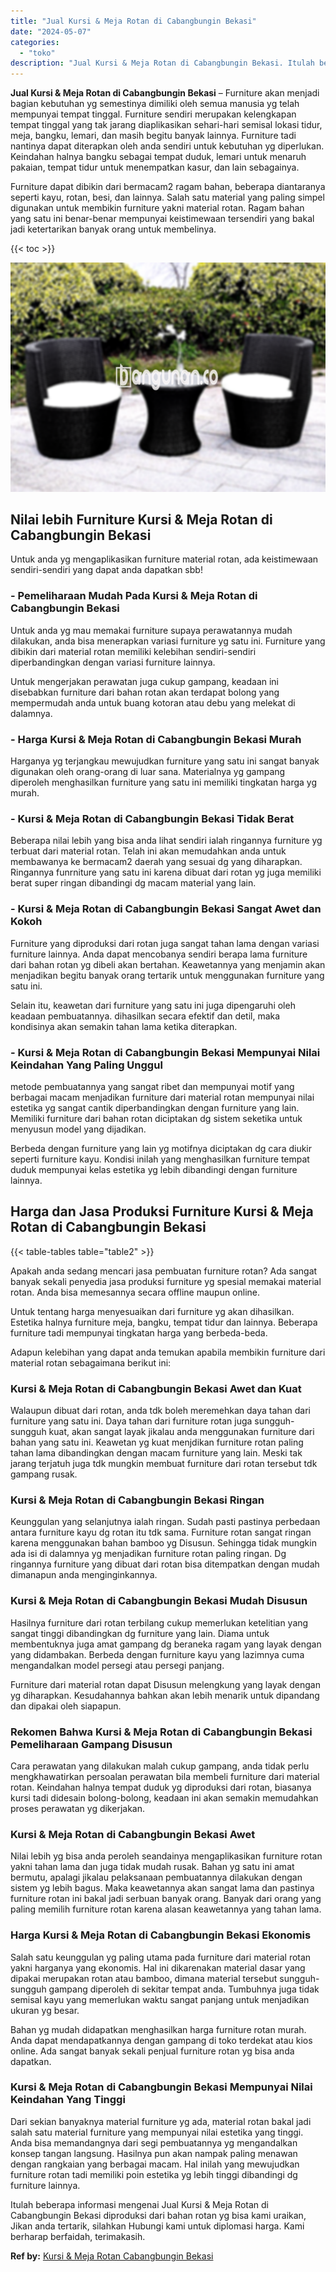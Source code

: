 ```yaml
---
title: "Jual Kursi & Meja Rotan di Cabangbungin Bekasi"
date: "2024-05-07"
categories: 
  - "toko"
description: "Jual Kursi & Meja Rotan di Cabangbungin Bekasi. Itulah beberapa informasi mengenai Jual Kursi & Meja Rotan di Cabangbungin Bekasi diproduksi dari bahan rotan..."
---
```


**Jual Kursi & Meja Rotan di Cabangbungin Bekasi** – Furniture akan menjadi bagian kebutuhan yg semestinya dimiliki oleh semua manusia yg telah mempunyai tempat tinggal. Furniture sendiri merupakan kelengkapan tempat tinggal yang tak jarang diaplikasikan sehari-hari semisal lokasi tidur, meja, bangku, lemari, dan masih begitu banyak lainnya. Furniture tadi nantinya dapat diterapkan oleh anda sendiri untuk kebutuhan yg diperlukan. Keindahan halnya bangku sebagai tempat duduk, lemari untuk menaruh pakaian, tempat tidur untuk menempatkan kasur, dan lain sebagainya.

Furniture dapat dibikin dari bermacam2 ragam bahan, beberapa diantaranya seperti kayu, rotan, besi, dan lainnya. Salah satu material yang paling simpel digunakan untuk membikin furniture yakni material rotan. Ragam bahan yang satu ini benar-benar mempunyai keistimewaan tersendiri yang bakal jadi ketertarikan banyak orang untuk membelinya.

{{< toc >}}

![Jual Kursi & Meja Rotan di Cabangbungin Bekasi](/images/kursi-meja-rotan-murah51.png)

## Nilai lebih Furniture Kursi & Meja Rotan di Cabangbungin Bekasi

Untuk anda yg mengaplikasikan furniture material rotan, ada keistimewaan sendiri-sendiri yang dapat anda dapatkan sbb!

### \- Pemeliharaan Mudah Pada Kursi & Meja Rotan di Cabangbungin Bekasi

Untuk anda yg mau memakai furniture supaya perawatannya mudah dilakukan, anda bisa menerapkan variasi furniture yg satu ini. Furniture yang dibikin dari material rotan memiliki kelebihan sendiri-sendiri diperbandingkan dengan variasi furniture lainnya.

Untuk mengerjakan perawatan juga cukup gampang, keadaan ini disebabkan furniture dari bahan rotan akan terdapat bolong yang mempermudah anda untuk buang kotoran atau debu yang melekat di dalamnya.

### \- Harga Kursi & Meja Rotan di Cabangbungin Bekasi Murah

Harganya yg terjangkau mewujudkan furniture yang satu ini sangat banyak digunakan oleh orang-orang di luar sana. Materialnya yg gampang diperoleh menghasilkan furniture yang satu ini memiliki tingkatan harga yg murah.

### \- Kursi & Meja Rotan di Cabangbungin Bekasi Tidak Berat

Beberapa nilai lebih yang bisa anda lihat sendiri ialah ringannya furniture yg terbuat dari material rotan. Telah ini akan memudahkan anda untuk membawanya ke bermacam2 daerah yang sesuai dg yang diharapkan. Ringannya funrniture yang satu ini karena dibuat dari rotan yg juga memiliki berat super ringan dibandingi dg macam material yang lain.

### \- Kursi & Meja Rotan di Cabangbungin Bekasi Sangat Awet dan Kokoh

Furniture yang diproduksi dari rotan juga sangat tahan lama dengan variasi furniture lainnya. Anda dapat mencobanya sendiri berapa lama furniture dari bahan rotan yg dibeli akan bertahan. Keawetannya yang menjamin akan menjadikan begitu banyak orang tertarik untuk menggunakan furniture yang satu ini.

Selain itu, keawetan dari furniture yang satu ini juga dipengaruhi oleh keadaan pembuatannya. dihasilkan secara efektif dan detil, maka kondisinya akan semakin tahan lama ketika diterapkan.

### \- Kursi & Meja Rotan di Cabangbungin Bekasi Mempunyai Nilai Keindahan Yang Paling Unggul

metode pembuatannya yang sangat ribet dan mempunyai motif yang berbagai macam menjadikan furniture dari material rotan mempunyai nilai estetika yg sangat cantik diperbandingkan dengan furniture yang lain. Memiliki furniture dari bahan rotan diciptakan dg sistem seketika untuk menyusun model yang dijadikan.

Berbeda dengan furniture yang lain yg motifnya diciptakan dg cara diukir seperti furniture kayu. Kondisi inilah yang menghasilkan furniture tempat duduk mempunyai kelas estetika yg lebih dibandingi dengan furniture lainnya.

## Harga dan Jasa Produksi Furniture Kursi & Meja Rotan di Cabangbungin Bekasi

{{< table-tables table="table2" >}}

Apakah anda sedang mencari jasa pembuatan furniture rotan? Ada sangat banyak sekali penyedia jasa produksi furniture yg spesial memakai material rotan. Anda bisa memesannya secara offline maupun online.

Untuk tentang harga menyesuaikan dari furniture yg akan dihasilkan. Estetika halnya furniture meja, bangku, tempat tidur dan lainnya. Beberapa furniture tadi mempunyai tingkatan harga yang berbeda-beda.

Adapun kelebihan yang dapat anda temukan apabila membikin furniture dari material rotan sebagaimana berikut ini:

### Kursi & Meja Rotan di Cabangbungin Bekasi Awet dan Kuat

Walaupun dibuat dari rotan, anda tdk boleh meremehkan daya tahan dari furniture yang satu ini. Daya tahan dari furniture rotan juga sungguh-sungguh kuat, akan sangat layak jikalau anda menggunakan furniture dari bahan yang satu ini. Keawetan yg kuat menjdikan furniture rotan paling tahan lama dibandingkan dengan macam furniture yang lain. Meski tak jarang terjatuh juga tdk mungkin membuat furniture dari rotan tersebut tdk gampang rusak.

### Kursi & Meja Rotan di Cabangbungin Bekasi Ringan

Keunggulan yang selanjutnya ialah ringan. Sudah pasti pastinya perbedaan antara furniture kayu dg rotan itu tdk sama. Furniture rotan sangat ringan karena menggunakan bahan bamboo yg Disusun. Sehingga tidak mungkin ada isi di dalamnya yg menjadikan furniture rotan paling ringan. Dg ringannya furniture yang dibuat dari rotan bisa ditempatkan dengan mudah dimanapun anda menginginkannya.

### Kursi & Meja Rotan di Cabangbungin Bekasi Mudah Disusun

Hasilnya furniture dari rotan terbilang cukup memerlukan ketelitian yang sangat tinggi dibandingkan dg furniture yang lain. Diama untuk membentuknya juga amat gampang dg beraneka ragam yang layak dengan yang didambakan. Berbeda dengan furniture kayu yang lazimnya cuma mengandalkan model persegi atau persegi panjang.

Furniture dari material rotan dapat Disusun melengkung yang layak dengan yg diharapkan. Kesudahannya bahkan akan lebih menarik untuk dipandang dan dipakai oleh siapapun.

### Rekomen Bahwa Kursi & Meja Rotan di Cabangbungin Bekasi Pemeliharaan Gampang Disusun

Cara perawatan yang dilakukan malah cukup gampang, anda tidak perlu mengkhawatirkan persoalan perawatan bila membeli furniture dari material rotan. Keindahan halnya tempat duduk yg diproduksi dari rotan, biasanya kursi tadi didesain bolong-bolong, keadaan ini akan semakin memudahkan proses perawatan yg dikerjakan.

### Kursi & Meja Rotan di Cabangbungin Bekasi Awet

Nilai lebih yg bisa anda peroleh seandainya mengaplikasikan furniture rotan yakni tahan lama dan juga tidak mudah rusak. Bahan yg satu ini amat bermutu, apalagi jikalau pelaksanaan pembuatannya dilakukan dengan sistem yg lebih bagus. Maka keawetannya akan sangat lama dan pastinya furniture rotan ini bakal jadi serbuan banyak orang. Banyak dari orang yang paling memilih furniture rotan karena alasan keawetannya yang tahan lama.

### Harga Kursi & Meja Rotan di Cabangbungin Bekasi Ekonomis

Salah satu keunggulan yg paling utama pada furniture dari material rotan yakni harganya yang ekonomis. Hal ini dikarenakan material dasar yang dipakai merupakan rotan atau bamboo, dimana material tersebut sungguh-sungguh gampang diperoleh di sekitar tempat anda. Tumbuhnya juga tidak semisal kayu yang memerlukan waktu sangat panjang untuk menjadikan ukuran yg besar.

Bahan yg mudah didapatkan menghasilkan harga furniture rotan murah. Anda dapat mendapatkannya dengan gampang di toko terdekat atau kios online. Ada sangat banyak sekali penjual furniture rotan yg bisa anda dapatkan.

### Kursi & Meja Rotan di Cabangbungin Bekasi Mempunyai Nilai Keindahan Yang Tinggi

Dari sekian banyaknya material furniture yg ada, material rotan bakal jadi salah satu material furniture yang mempunyai nilai estetika yang tinggi. Anda bisa memandangnya dari segi pembuatannya yg mengandalkan konsep tangan langsung. Hasilnya pun akan nampak paling menawan dengan rangkaian yang berbagai macam. Hal inilah yang mewujudkan furniture rotan tadi memiliki poin estetika yg lebih tinggi dibandingi dg furniture lainnya.

Itulah beberapa informasi mengenai Jual Kursi & Meja Rotan di Cabangbungin Bekasi diproduksi dari bahan rotan yg bisa kami uraikan, Jikan anda tertarik, silahkan Hubungi kami untuk diplomasi harga. Kami berharap berfaidah, terimakasih.

**Ref by:** [Kursi & Meja Rotan Cabangbungin Bekasi](https://id.wikipedia.org/wiki/Kursi)
